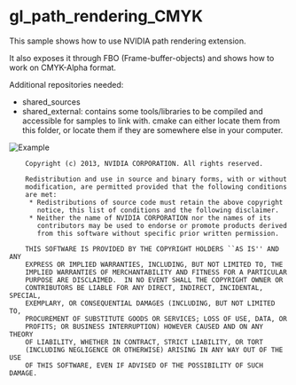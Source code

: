 # gl_path_rendering_CMYK

This sample shows how to use NVIDIA path rendering extension.

It also exposes it through FBO (Frame-buffer-objects) and shows how to work on CMYK-Alpha format.

Additional repositories needed:
* shared_sources
* shared_external: contains some tools/libraries to be compiled and accessible for samples to link with.
cmake can either locate them from this folder, or locate them if they are somewhere else in your computer.

![Example](https://github.com/nvpro-samples/gl_path_rendering_CMYK/blob/master/doc/sample.JPG)

````
    Copyright (c) 2013, NVIDIA CORPORATION. All rights reserved.

    Redistribution and use in source and binary forms, with or without
    modification, are permitted provided that the following conditions
    are met:
     * Redistributions of source code must retain the above copyright
       notice, this list of conditions and the following disclaimer.
     * Neither the name of NVIDIA CORPORATION nor the names of its
       contributors may be used to endorse or promote products derived
       from this software without specific prior written permission.

    THIS SOFTWARE IS PROVIDED BY THE COPYRIGHT HOLDERS ``AS IS'' AND ANY
    EXPRESS OR IMPLIED WARRANTIES, INCLUDING, BUT NOT LIMITED TO, THE
    IMPLIED WARRANTIES OF MERCHANTABILITY AND FITNESS FOR A PARTICULAR
    PURPOSE ARE DISCLAIMED.  IN NO EVENT SHALL THE COPYRIGHT OWNER OR
    CONTRIBUTORS BE LIABLE FOR ANY DIRECT, INDIRECT, INCIDENTAL, SPECIAL,
    EXEMPLARY, OR CONSEQUENTIAL DAMAGES (INCLUDING, BUT NOT LIMITED TO,
    PROCUREMENT OF SUBSTITUTE GOODS OR SERVICES; LOSS OF USE, DATA, OR
    PROFITS; OR BUSINESS INTERRUPTION) HOWEVER CAUSED AND ON ANY THEORY
    OF LIABILITY, WHETHER IN CONTRACT, STRICT LIABILITY, OR TORT
    (INCLUDING NEGLIGENCE OR OTHERWISE) ARISING IN ANY WAY OUT OF THE USE
    OF THIS SOFTWARE, EVEN IF ADVISED OF THE POSSIBILITY OF SUCH DAMAGE.

````

